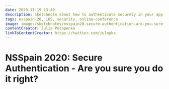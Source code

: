 ```yaml
---
date: 2020-11-19 13:40
description: Sketchnote about how to authenticate securely in your app at NSSpain 2020
tags: nsspain-20, iOS, security, online-conference
image: images/sketchnotes/nsspain20-secure-authentication-are-you-sure-you-do-it-right-small.jpg
contentCreator: Julia Potapenko
linkToContentCreator: https://twitter.com/julepka
---
```


# NSSpain 2020: Secure Authentication - Are you sure you do it right?
